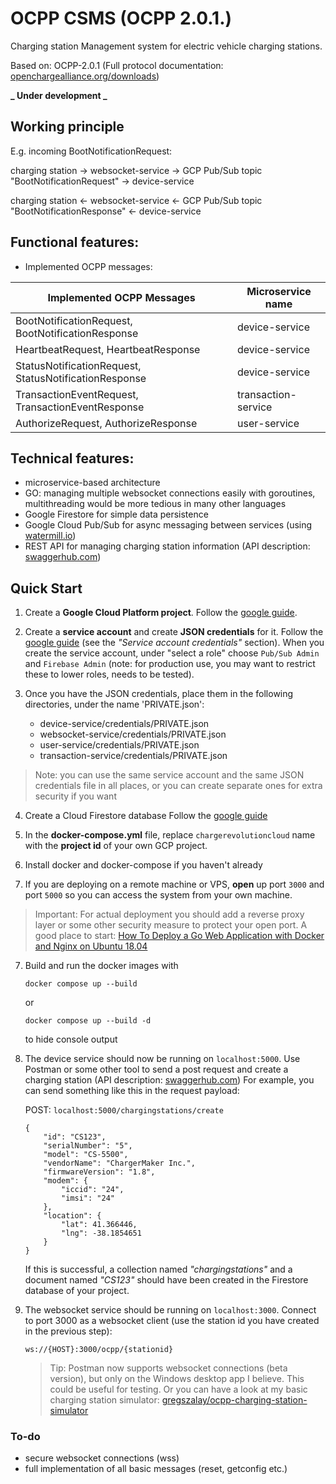 # OCPP CSMS (OCPP 2.0.1.)

Charging station Management system for electric vehicle charging stations.

Based on: OCPP-2.0.1 (Full protocol documentation:
[openchargealliance.org/downloads](https://www.openchargealliance.org/downloads/))

**_ Under development _**

## Working principle

E.g. incoming BootNotificationRequest:

charging station -> websocket-service -> GCP Pub/Sub topic "BootNotificationRequest" -> device-service

charging station <- websocket-service <- GCP Pub/Sub topic "BootNotificationResponse" <- device-service

## Functional features:

- Implemented OCPP messages:

| Implemented OCPP Messages                             | Microservice name   |
| ----------------------------------------------------- | ------------------- |
| BootNotificationRequest, BootNotificationResponse     | device-service      |
| HeartbeatRequest, HeartbeatResponse                   | device-service      |
| StatusNotificationRequest, StatusNotificationResponse | device-service      |
| TransactionEventRequest, TransactionEventResponse     | transaction-service |
| AuthorizeRequest, AuthorizeResponse                   | user-service        |

## Technical features:

- microservice-based architecture
- GO: managing multiple websocket connections easily with goroutines, multithreading would be more tedious in many other languages 
- Google Firestore for simple data persistence
- Google Cloud Pub/Sub for async messaging between services (using [watermill.io](https://github.com/ThreeDotsLabs/watermill))
- REST API for managing charging station information (API description: [swaggerhub.com](https://app.swaggerhub.com/apis/gregszalay/ocpp_device_service/v2.0.0))

## Quick Start

1. Create a **Google Cloud Platform project**. Follow the [google guide](https://cloud.google.com/resource-manager/docs/creating-managing-projects).

2. Create a **service account** and create **JSON credentials** for it. Follow the [google guide](https://developers.google.com/workspace/guides/create-credentials) (see the _"Service account credentials"_ section). When you create the service account, under "select a role" choose `Pub/Sub Admin` and `Firebase Admin` (note: for production use, you may want to restrict these to lower roles, needs to be tested).

3. Once you have the JSON credentials, place them in the following directories, under the name 'PRIVATE.json':

   - device-service/credentials/PRIVATE.json
   - websocket-service/credentials/PRIVATE.json
   - user-service/credentials/PRIVATE.json
   - transaction-service/credentials/PRIVATE.json

> Note: you can use the same service account and the same JSON credentials file in all places, or you can create separate ones for extra security if you want

4. Create a Cloud Firestore database Follow the [google guide](https://firebase.google.com/docs/firestore/quickstart)

5. In the **docker-compose.yml** file, replace `chargerevolutioncloud` name with the **project id** of your own GCP project.

6. Install docker and docker-compose if you haven't already

7. If you are deploying on a remote machine or VPS, **open** up port `3000` and port `5000` so you can access the system from your own machine.

> Important: For actual deployment you should add a reverse proxy layer or some other security measure to protect your open port. A good place to start: [How To Deploy a Go Web Application with Docker and Nginx on Ubuntu 18.04](https://www.digitalocean.com/community/tutorials/how-to-deploy-a-go-web-application-with-docker-and-nginx-on-ubuntu-18-04)

7.  Build and run the docker images with

        docker compose up --build

    or

        docker compose up --build -d

    to hide console output

8.  The device service should now be running on `localhost:5000`. Use Postman or some other tool to send a post request and create a charging station (API description: [swaggerhub.com](https://app.swaggerhub.com/apis/gregszalay/ocpp_device_service/v2.0.0)) For example, you can send something like this in the request payload:

    POST: `localhost:5000/chargingstations/create`

        {
            "id": "CS123",
            "serialNumber": "5",
            "model": "CS-5500",
            "vendorName": "ChargerMaker Inc.",
            "firmwareVersion": "1.8",
            "modem": {
                "iccid": "24",
                "imsi": "24"
            },
            "location": {
                "lat": 41.366446,
                "lng": -38.1854651
            }
        }

    If this is successful, a collection named _"chargingstations"_ and a document named _"CS123"_ should have been created in the Firestore database of your project.

9.  The websocket service should be running on `localhost:3000`. Connect to port 3000 as a websocket client (use the station id you have created in the previous step):

    `ws://{HOST}:3000/ocpp/{stationid}`

    > Tip: Postman now supports websocket connections (beta version), but only on the Windows desktop app I believe. This could be useful for testing. Or you can have a look at my basic charging station simulator: [gregszalay/ocpp-charging-station-simulator](https://github.com/gregszalay/ocpp-charging-station-simulator)

### To-do

- secure websocket connections (wss)
- full implementation of all basic messages (reset, getconfig etc.)
